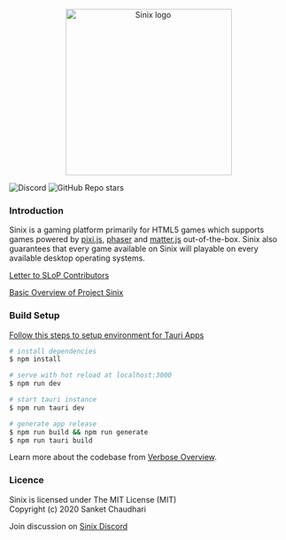 <p align="center"><a href="https://sinix.dev" target="_blank" rel="noopener noreferrer"><img width="300" src="https://sinix.dev/images/logo-light.svg" alt="Sinix logo"></a></p>

![Discord](https://img.shields.io/discord/756827309226590260) ![GitHub Repo stars](https://img.shields.io/github/stars/sinix-dev/sinix?style=social)

### Introduction
Sinix is a gaming platform primarily for HTML5 games which supports games powered by [pixi.js](https://github.com/pixijs/pixi.js),
[phaser](https://github.com/photonstorm/phaser) and [matter.js](https://github.com/liabru/matter-js) out-of-the-box. Sinix
also guarantees that every game available on Sinix will playable on every available desktop operating systems.

[Letter to SLoP Contributors](https://github.com/sinix-dev/sinix/wiki/Letter-to-SLoP-Contributors)

[Basic Overview of Project Sinix](https://www.youtube.com/playlist?list=PLQtcdujGlO4UDh83DxJhtbrTIN_LmztDR)

### Build Setup

[Follow this steps to setup environment for Tauri Apps](https://tauri.studio/en/docs/getting-started/intro)

```bash
# install dependencies
$ npm install

# serve with hot reload at localhost:3000
$ npm run dev

# start tauri instance
$ npm run tauri dev

# generate app release
$ npm run build && npm run generate
$ npm run tauri build
```

Learn more about the codebase from [Verbose Overview](https://github.com/sinix-dev/sinix/wiki/Verbose-Overview).

### Licence

Sinix is licensed under The MIT License (MIT) <br>
Copyright (c) 2020 Sanket Chaudhari

Join discussion on [Sinix Discord](https://discord.gg/9KFuVmZ)
